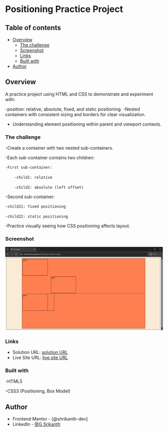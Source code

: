 # Positioning Practice Project

## Table of contents

- [Overview](#overview)
  - [The challenge](#the-challenge)
  - [Screenshot](#screenshot)
  - [Links](#links)
  - [Built with](#built-with)
- [Author](#author)


## Overview

A practice project using HTML and CSS to demonstrate and experiment with:

-position: relative, absolute, fixed, and static positioning.
-Nested containers with consistent sizing and borders for clear visualization.
- Understanding element positioning within parent and viewport contexts.

### The challenge

-Create a container with two nested sub-containers.

-Each sub-container contains two children:

    -First sub-container:

        -child1: relative

        -child2: absolute (left offset)

-Second sub-container:

    -child21: fixed positioning

    -child22: static positioning

-Practice visually seeing how CSS positioning affects layout.

### Screenshot

![](BoxModel.png)

### Links

- Solution URL: [solution URL ](https://github.com/shrikanth-dev/Positioning-Practice-Project)
- Live Site URL: [live site URL](https://shrikanth-dev.github.io/Positioning-Practice-Project/)

### Built with

-HTML5

-CSS3 (Positioning, Box Model)

## Author

- Frontend Mentor - [@shrikanth-dev]
- LinkedIn - [@G Srikanth](https://www.linkedin.com/in/g-srikanth-gs)
